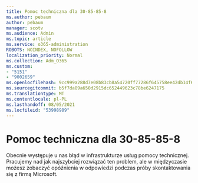 ```yaml
---
title: Pomoc techniczna dla 30-85-85-8
ms.author: pebaum
author: pebaum
manager: scotv
ms.audience: Admin
ms.topic: article
ms.service: o365-administration
ROBOTS: NOINDEX, NOFOLLOW
localization_priority: Normal
ms.collection: Adm_O365
ms.custom:
- "5151"
- "9002659"
ms.openlocfilehash: 9cc999a288d7e08b83cb8a54720ff77286f645758ee42db14f68057b0edc3e46
ms.sourcegitcommit: b5f7da89a650d2915dc652449623c78be6247175
ms.translationtype: MT
ms.contentlocale: pl-PL
ms.lasthandoff: 08/05/2021
ms.locfileid: "53998989"
---
```

# <a name="support-service-infrastructure-outage"></a>Pomoc techniczna dla 30-85-85-8

Obecnie występuje u nas błąd w infrastrukturze usług pomocy technicznej. Pracujemy nad jak najszybciej rozwiązać ten problem, ale w międzyczasie możesz zobaczyć opóźnienia w odpowiedzi podczas próby skontaktowania się z firmą Microsoft.
